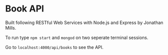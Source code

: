# Book API
Built following RESTful Web Services with Node.js and Express by Jonathan Mills.

To run type ```npm start``` and ```mongod``` on two seperate terminal sessions.

Go to ```localhost:4000/api/books``` to see the API.
